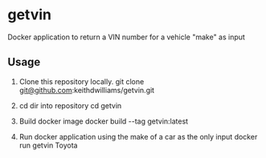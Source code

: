 # getvin
Docker application to return a VIN number for a vehicle "make" as input

## Usage

1. Clone this repository locally.
git clone git@github.com:keithdwilliams/getvin.git

2. cd dir into repository
cd getvin

3. Build docker image
docker build --tag getvin:latest

4. Run docker application using the make of a car as the only input
docker run getvin Toyota
